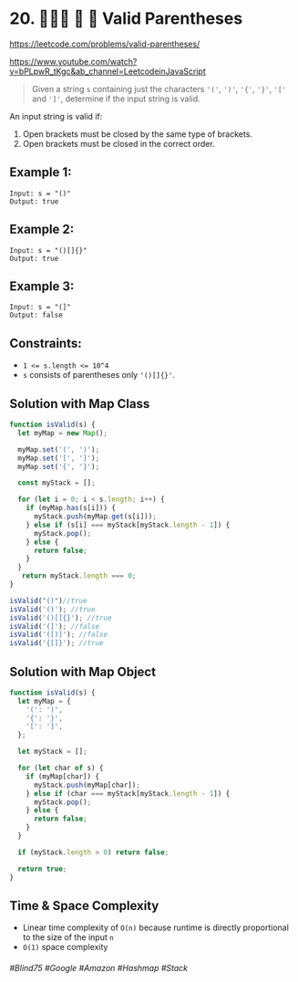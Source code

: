 # 20. 👩🏽‍🦯 🔎 🌴 Valid Parentheses
https://leetcode.com/problems/valid-parentheses/

https://www.youtube.com/watch?v=bPLpwR_tKgc&ab_channel=LeetcodeinJavaScript

> Given a string `s` containing just the characters `'('`, `')'`, `'{'`, `'}'`, `'['` and `']'`, determine if the input string is valid.

An input string is valid if:
1. Open brackets must be closed by the same type of brackets.
2. Open brackets must be closed in the correct order.
## Example 1:
````
Input: s = "()"
Output: true
````
## Example 2:
````
Input: s = "()[]{}"
Output: true
````
## Example 3:
````
Input: s = "(]"
Output: false
```` 
## Constraints:
- `1 <= s.length <= 10^4`
- `s` consists of parentheses only `'()[]{}'`.

## Solution with Map Class
````js
function isValid(s) {
  let myMap = new Map();

  myMap.set('(', ')');
  myMap.set('[', ']');
  myMap.set('{', '}');

  const myStack = [];

  for (let i = 0; i < s.length; i++) {
    if (myMap.has(s[i])) {
      myStack.push(myMap.get(s[i]));
    } else if (s[i] === myStack[myStack.length - 1]) {
      myStack.pop();
    } else {
      return false;
    }
  }
   return myStack.length === 0;
}

isValid("()")//true
isValid('()'); //true
isValid('()[]{}'); //true
isValid('(]'); //false
isValid('([)]'); //false
isValid('{[]}'); //true
````
## Solution with Map Object
````js
function isValid(s) {
  let myMap = {
    '(': ')',
    '{': '}',
    '[': ']',
  };

  let myStack = [];

  for (let char of s) {
    if (myMap[char]) {
      myStack.push(myMap[char]);
    } else if (char === myStack[myStack.length - 1]) {
      myStack.pop();
    } else {
      return false;
    }
  }

  if (myStack.length > 0) return false;

  return true;
}
````
## Time & Space Complexity
- Linear time complexity of `O(n)` because runtime is directly proportional to the size of the input `n`
- `O(1)` space complexity
###### #Blind75 #Google #Amazon #Hashmap #Stack 
